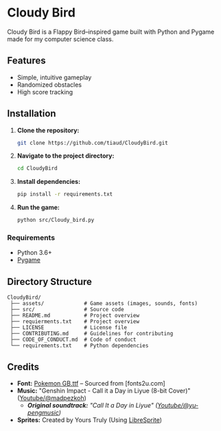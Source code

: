 # Cloudy Bird

Cloudy Bird is a Flappy Bird–inspired game built with Python and Pygame made for my computer science class.

## Features
- Simple, intuitive gameplay
- Randomized obstacles
- High score tracking

## Installation

1. **Clone the repository:**
     ```bash
     git clone https://github.com/tiaud/CloudyBird.git
     ```
  
2. **Navigate to the project directory:**
   ```bash
   cd CloudyBird
   ```
  
3. **Install dependencies:**
   ```bash
   pip install -r requirements.txt
   ```
  
4. **Run the game:**
   ```bash
   python src/Cloudy_bird.py
   ```
  
  ### Requirements
- Python 3.6+
- [Pygame](https://www.pygame.org)

## Directory Structure
   ```
   CloudyBird/
    ├── assets/             # Game assets (images, sounds, fonts)
    ├── src/                # Source code
    ├── README.md           # Project overview
    ├── requierments.txt    # Project overview
    ├── LICENSE             # License file
    ├── CONTRIBUTING.md     # Guidelines for contributing
    ├── CODE_OF_CONDUCT.md  # Code of conduct
    └── requirements.txt    # Python dependencies
   ```
## Credits
- **Font:** [Pokemon GB.ttf](https://fonts2u.com/pokemon-gb.font) – Sourced from [fonts2u.com]
- **Music:** "Genshin Impact - Call it a Day in Liyue (8-bit Cover)" ([Youtube/@madpezkoh](https://www.youtube.com/watch?v=TuipPBPr60w))
  - ***Original soundtrack:** "Call It a Day in Liyue" ([Youtube/@yu-pengmusic](https://www.youtube.com/watch?v=6DhnS0OANhQ))*
- **Sprites:** Created by Yours Truly (Using [LibreSprite](https://libresprite.github.io/#!/))
